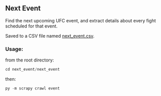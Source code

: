 ## Next Event

Find the next upcoming UFC event, and extract details about every fight scheduled for that event.

Saved to a CSV file named [next_event.csv](https://github.com/socialatm/ufcstats/blob/main/next_event/next_event/next_event.csv).

### Usage:

from the root directory:
```python
cd next_event/next_event
```
then:
```python
py -m scrapy crawl event
```
